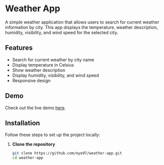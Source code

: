 # Weather App

A simple weather application that allows users to search for current weather information by city. This app displays the temperature, weather description, humidity, visibility, and wind speed for the selected city.

## Features

- Search for current weather by city name
- Display temperature in Celsius
- Show weather description
- Display humidity, visibility, and wind speed
- Responsive design

## Demo

Check out the live demo [here](weather-app-eight-beta-90.vercel.app).


## Installation

Follow these steps to set up the project locally:

1. **Clone the repository**

   ```bash
   git clone https://github.com/eye97/weather-app.git
   cd weather-app
